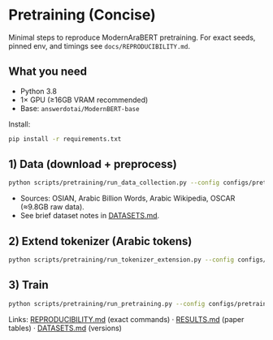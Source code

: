 # Pretraining (Concise)

Minimal steps to reproduce ModernAraBERT pretraining. For exact seeds, pinned env, and timings see `docs/REPRODUCIBILITY.md`.

## What you need
- Python 3.8
- 1× GPU (≥16GB VRAM recommended)
- Base: `answerdotai/ModernBERT-base`

Install:
```bash
pip install -r requirements.txt
```

## 1) Data (download + preprocess)
```bash
python scripts/pretraining/run_data_collection.py --config configs/pretraining/data_collection.yaml
```
- Sources: OSIAN, Arabic Billion Words, Arabic Wikipedia, OSCAR (≈9.8GB raw data).
- See brief dataset notes in [DATASETS.md](./DATASETS.md).

## 2) Extend tokenizer (Arabic tokens)
```bash
python scripts/pretraining/run_tokenizer_extension.py --config configs/pretraining/tokenizer_extension.yaml
```

## 3) Train
```bash
python scripts/pretraining/run_pretraining.py --config configs/pretraining/pretraining.yaml
```

Links: [REPRODUCIBILITY.md](./REPRODUCIBILITY.md) (exact commands) · [RESULTS.md](./RESULTS.md) (paper tables) · [DATASETS.md](./DATASETS.md) (versions)

